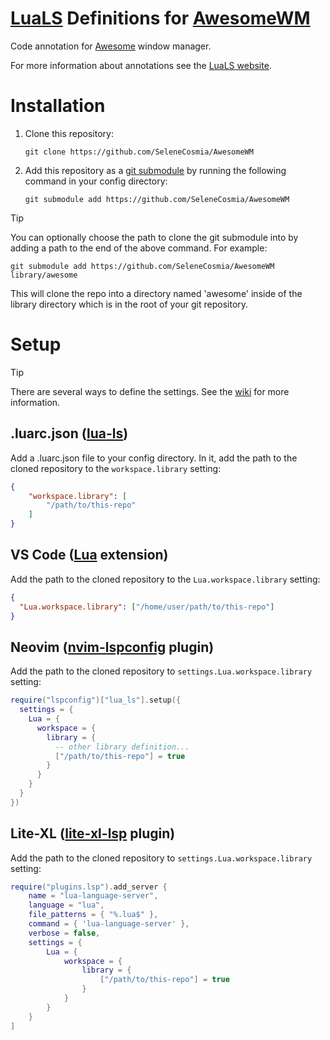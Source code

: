 # [LuaLS](https://github.com/luals/lua-language-server) Definitions for [AwesomeWM](https://github.com/awesomeWM/awesome)

Code annotation for [Awesome](https://github.com/awesomeWM/awesome) window manager.

For more information about annotations see the [LuaLS website](https://luals.github.io/wiki/annotations/).

# Installation


1. Clone this repository:

    ```
    git clone https://github.com/SeleneCosmia/AwesomeWM
    ```

2. Add this repository as a [git submodule](https://git-scm.com/docs/git-submodule) by running the following command
   in your config directory:

   ```
   git submodule add https://github.com/SeleneCosmia/AwesomeWM
   ```

> [!TIP]
> You can optionally choose the path to clone the git submodule into by
> adding a path to the end of the above command. For example:
> ```
> git submodule add https://github.com/SeleneCosmia/AwesomeWM library/awesome
> ```
> This will clone the repo into a directory named 'awesome' inside of the
> library directory which is in the root of your git repository.

# Setup

> [!TIP]
> There are several ways to define the settings. See the [wiki](https://luals.github.io/wiki/configuration/) for more information.


## .luarc.json ([lua-ls](https://github.com/LuaLS/lua-language-server/wiki/Libraries#placing-in-your-workspace))

Add a .luarc.json file to your config directory.
In it, add the path to the cloned repository to the `workspace.library` setting:

```json
{
    "workspace.library": [
        "/path/to/this-repo"
    ]
}
```

## VS Code ([Lua](https://marketplace.visualstudio.com/items?itemName=sumneko.lua) extension)

Add the path to the cloned repository to the `Lua.workspace.library` setting:

```json
{
  "Lua.workspace.library": ["/home/user/path/to/this-repo"]
}
```

## Neovim ([nvim-lspconfig](https://github.com/neovim/nvim-lspconfig) plugin)

Add the path to the cloned repository to `settings.Lua.workspace.library` setting:

```lua
require("lspconfig")["lua_ls"].setup({
  settings = {
    Lua = {
      workspace = {
        library = {
          -- other library definition...
          ["/path/to/this-repo"] = true
        }
      }
    }
  }
})
```

## Lite-XL ([lite-xl-lsp](https://github.com/lite-xl/lite-xl-lsp) plugin)

Add the path to the cloned repository to `settings.Lua.workspace.library` setting:

```lua
require("plugins.lsp").add_server {
    name = "lua-language-server",
    language = "lua",
    file_patterns = { "%.lua$" },
    command = { 'lua-language-server' },
    verbose = false,
    settings = {
        Lua = {
            workspace = {
                library = {
                    ["/path/to/this-repo"] = true
                }
            }
        }
    }
]
```
